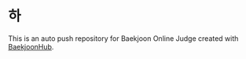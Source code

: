 # 하
This is an auto push repository for Baekjoon Online Judge created with [BaekjoonHub](https://github.com/BaekjoonHub/BaekjoonHub).
